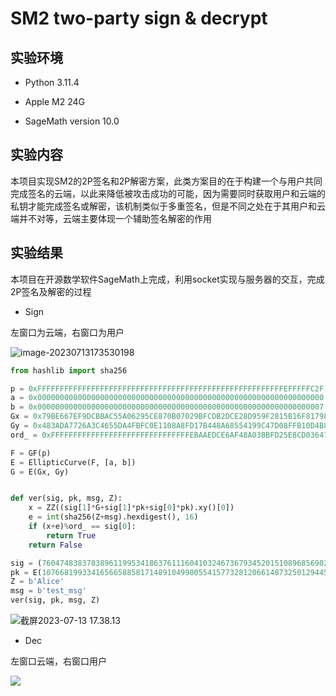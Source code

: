 # SM2 two-party sign & decrypt

## 实验环境

+ Python 3.11.4

+ Apple M2 24G

+ SageMath version 10.0

## 实验内容

本项目实现SM2的2P签名和2P解密方案，此类方案目的在于构建一个与用户共同完成签名的云端，以此来降低被攻击成功的可能，因为需要同时获取用户和云端的私钥才能完成签名或解密，该机制类似于多重签名，但是不同之处在于其用户和云端并不对等，云端主要体现一个辅助签名解密的作用

## 实验结果

本项目在开源数学软件SageMath上完成，利用socket实现与服务器的交互，完成2P签名及解密的过程

+ Sign

左窗口为云端，右窗口为用户

![image-20230713173530198](https://oyrd-1313391192.cos.ap-nanjing.myqcloud.com/images/image-20230713173530198.png)

```python
from hashlib import sha256

p = 0xFFFFFFFFFFFFFFFFFFFFFFFFFFFFFFFFFFFFFFFFFFFFFFFFFFFFFFFEFFFFFC2F
a = 0x0000000000000000000000000000000000000000000000000000000000000000
b = 0x0000000000000000000000000000000000000000000000000000000000000007
Gx = 0x79BE667EF9DCBBAC55A06295CE870B07029BFCDB2DCE28D959F2815B16F81798
Gy = 0x483ADA7726A3C4655DA4FBFC0E1108A8FD17B448A68554199C47D08FFB10D4B8
ord_ = 0xFFFFFFFFFFFFFFFFFFFFFFFFFFFFFFFEBAAEDCE6AF48A03BBFD25E8CD0364141

F = GF(p)
E = EllipticCurve(F, [a, b])
G = E(Gx, Gy)


def ver(sig, pk, msg, Z):
    x = ZZ((sig[1]*G+sig[1]*pk+sig[0]*pk).xy()[0])
    e = int(sha256(Z+msg).hexdigest(), 16)
    if (x+e)%ord_ == sig[0]:
        return True
    return False

sig = (76047483837838961199534186376111604103246736793452015108968569024881280740208, 49827584977766224864061691794756477786399024769613382423275390892956601777875)
pk = E(107668199334165665885817148910499005541577328120661487325012944574176065229442, 111706569267090372625604124477898466836640842762568009247027727905605071391615)
Z = b'Alice'
msg = b'test_msg'
ver(sig, pk, msg, Z)
```

![截屏2023-07-13 17.38.13](https://oyrd-1313391192.cos.ap-nanjing.myqcloud.com/images/%E6%88%AA%E5%B1%8F2023-07-13%2017.38.13.png)

+ Dec

左窗口云端，右窗口用户

![](https://oyrd-1313391192.cos.ap-nanjing.myqcloud.com/images/%E6%88%AA%E5%B1%8F2023-07-13%2017.41.43.png)